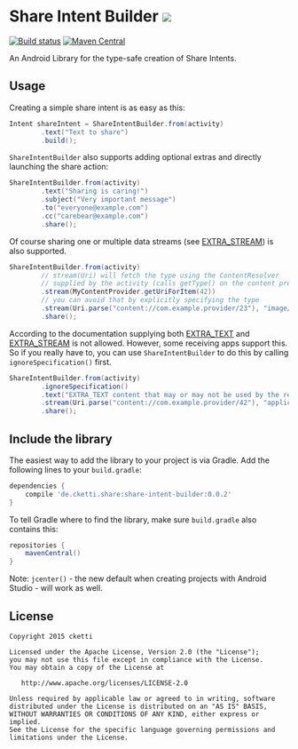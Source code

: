 # Share Intent Builder [![](https://jitpack.io/v/kibotu/ShareIntentBuilder.svg)](https://jitpack.io/#kibotu/ShareIntentBuilder)

[![Build status](https://api.travis-ci.org/cketti/ShareIntentBuilder.svg)](https://travis-ci.org/cketti/ShareIntentBuilder)
[![Maven Central](https://maven-badges.herokuapp.com/maven-central/de.cketti.share/share-intent-builder/badge.svg)](https://maven-badges.herokuapp.com/maven-central/de.cketti.share/share-intent-builder)

An Android Library for the type-safe creation of Share Intents.

## Usage

Creating a simple share intent is as easy as this:

```java
Intent shareIntent = ShareIntentBuilder.from(activity)
        .text("Text to share")
        .build();
```

`ShareIntentBuilder` also supports adding optional extras and directly launching the share action:

```java
ShareIntentBuilder.from(activity)
        .text("Sharing is caring!")
        .subject("Very important message")
        .to("everyone@example.com")
        .cc("carebear@example.com")
        .share();
```

Of course sharing one or multiple data streams
(see [EXTRA_STREAM](https://developer.android.com/reference/android/content/Intent.html#EXTRA_STREAM))
is also supported.

```java
ShareIntentBuilder.from(activity)
        // stream(Uri) will fetch the type using the ContentResolver
        // supplied by the activity (calls getType() on the content provider)
        .stream(MyContentProvider.getUriForItem(42))
        // you can avoid that by explicitly specifying the type
        .stream(Uri.parse("content://com.example.provider/23"), "image/png")
        .share();
```

According to the documentation supplying both
[EXTRA_TEXT](https://developer.android.com/reference/android/content/Intent.html#EXTRA_TEXT) and
[EXTRA_STREAM](https://developer.android.com/reference/android/content/Intent.html#EXTRA_STREAM) is not allowed.
However, some receiving apps support this. So if you really have to, you can use `ShareIntentBuilder` to do this by
calling `ignoreSpecification()` first.

```java
ShareIntentBuilder.from(activity)
        .ignoreSpecification()
        .text("EXTRA_TEXT content that may or may not be used by the receiving app")
        .stream(Uri.parse("content://com.example.provider/42"), "application/octet-stream")
        .share();
```


## Include the library

The easiest way to add the library to your project is via Gradle. Add the following lines to your `build.gradle`:

```groovy
dependencies {
    compile 'de.cketti.share:share-intent-builder:0.0.2'
}
```

To tell Gradle where to find the library, make sure `build.gradle` also contains this:

```groovy
repositories {
    mavenCentral()
}
```

Note: `jcenter()` - the new default when creating projects with Android Studio - will work as well.

## License

    Copyright 2015 cketti

    Licensed under the Apache License, Version 2.0 (the "License");
    you may not use this file except in compliance with the License.
    You may obtain a copy of the License at

       http://www.apache.org/licenses/LICENSE-2.0

    Unless required by applicable law or agreed to in writing, software
    distributed under the License is distributed on an "AS IS" BASIS,
    WITHOUT WARRANTIES OR CONDITIONS OF ANY KIND, either express or implied.
    See the License for the specific language governing permissions and
    limitations under the License.

